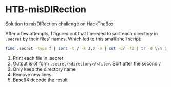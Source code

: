 # HTB-misDIRection
Solution to misDIRection challenge on HackTheBox

After a few attempts, I figured out that I needed to sort each directory in `.secret`
by their files' names. Which led to this small shell script:
```sh
find .secret -type f | sort -t / -k 3,3 -n | cut -d/ -f2 | tr -d \\n | base64 -d
```

1. Print each file in .secret
2. Output is of form `.secret/<directory>/<file>`. Sort after the second `/`
3. Only keep the directory name
4. Remove new lines
5. Base64 decode the result
